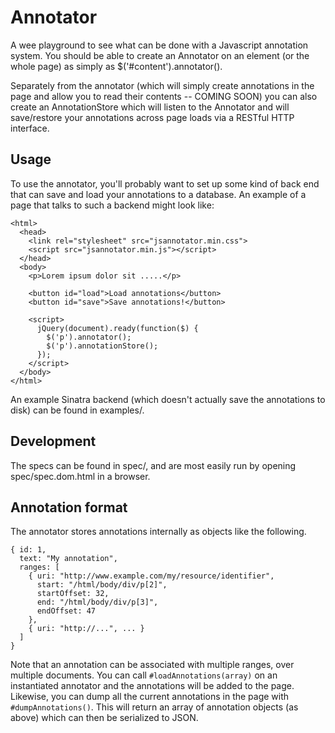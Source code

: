 Annotator
=========

A wee playground to see what can be done with a Javascript annotation system. 
You should be able to create an Annotator on an element (or the whole page) as 
simply as $('#content').annotator().

Separately from the annotator (which will simply create annotations in the 
page and allow you to read their contents -- COMING SOON) you can also create 
an AnnotationStore which will listen to the Annotator and will save/restore 
your annotations across page loads via a RESTful HTTP interface.

Usage
-----

To use the annotator, you'll probably want to set up some kind of back end 
that can save and load your annotations to a database. An example of a page 
that talks to such a backend might look like:

    <html>
      <head>
        <link rel="stylesheet" src="jsannotator.min.css">
        <script src="jsannotator.min.js"></script>
      </head>
      <body>
        <p>Lorem ipsum dolor sit .....</p>

        <button id="load">Load annotations</button>
        <button id="save">Save annotations!</button>

        <script>
          jQuery(document).ready(function($) {
            $('p').annotator();
            $('p').annotationStore();
          });
        </script>
      </body>
    </html>

An example Sinatra backend (which doesn't actually save the annotations to 
disk) can be found in examples/.

Development
-----------

The specs can be found in spec/, and are most easily run by opening 
spec/spec.dom.html in a browser.

Annotation format
-----------------

The annotator stores annotations internally as objects like the following.

    { id: 1,
      text: "My annotation",
      ranges: [
        { uri: "http://www.example.com/my/resource/identifier",
          start: "/html/body/div/p[2]",
          startOffset: 32,
          end: "/html/body/div/p[3]",
          endOffset: 47
        },
        { uri: "http://...", ... } 
      ]
    }

Note that an annotation can be associated with multiple ranges, over multiple 
documents. You can call `#loadAnnotations(array)` on an instantiated annotator 
and the annotations will be added to the page. Likewise, you can dump all the 
current annotations in the page with `#dumpAnnotations()`. This will return an 
array of annotation objects (as above) which can then be serialized to JSON.

